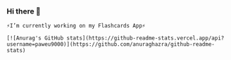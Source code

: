 ### Hi there 👋

    ⚡I’m currently working on my Flashcards App⚡
    
    [![Anurag's GitHub stats](https://github-readme-stats.vercel.app/api?username=paweu9000)](https://github.com/anuraghazra/github-readme-stats)

<!--
**paweu9000/paweu9000** is a ✨ _special_ ✨ repository because its `README.md` (this file) appears on your GitHub profile.

Here are some ideas to get you started:

- 🔭 I’m currently working on ...
- 🌱 I’m currently learning ...
- 👯 I’m looking to collaborate on ...
- 🤔 I’m looking for help with ...
- 💬 Ask me about ...
- 📫 How to reach me: ...
- 😄 Pronouns: ...
- ⚡ Fun fact: ...
-->
